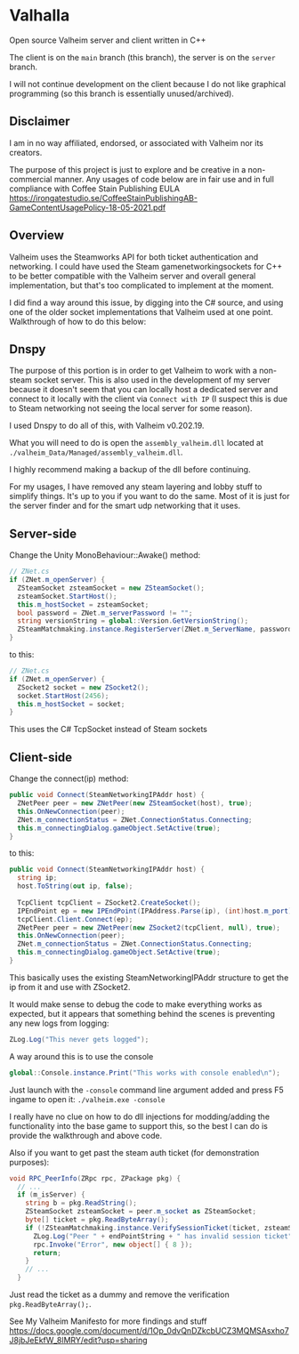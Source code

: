 # Valhalla
Open source Valheim server and client written in C++

The client is on the `main` branch (this branch), the server is on the `server` branch.

I will not continue development on the client because I do not like graphical programming (so this branch is essentially unused/archived).

## Disclaimer
I am in no way affiliated, endorsed, or associated with Valheim nor its creators.

The purpose of this project is just to explore and be creative in a non-commercial manner. Any usages of code below are in fair use and in full compliance with Coffee Stain Publishing EULA https://irongatestudio.se/CoffeeStainPublishingAB-GameContentUsagePolicy-18-05-2021.pdf

## Overview
Valheim uses the Steamworks API for both ticket authentication and networking. I could have used the Steam gamenetworkingsockets for C++ to be better compatible with the Valheim server and overall general implementation, but that's too complicated to implement at the moment.

I did find a way around this issue, by digging into the C# source, and using one of the older socket implementations that Valheim used at one point.
Walkthrough of how to do this below:

## Dnspy
The purpose of this portion is in order to get Valheim to work with a non-steam socket server. This is also used in the development of my server because it doesn't seem that you can locally host a dedicated server and connect to it locally with the client via `Connect with IP` (I suspect this is due to Steam networking not seeing the local server for some reason).

I used Dnspy to do all of this, with Valheim v0.202.19. 

What you will need to do is open the `assembly_valheim.dll` located at `./valheim_Data/Managed/assembly_valheim.dll`.

I highly recommend making a backup of the dll before continuing.

For my usages, I have removed any steam layering and lobby stuff to simplify things. It's up to you if you want to do the same. Most of it is just for the server finder and for the smart udp networking that it uses.

## Server-side
Change the Unity MonoBehaviour::Awake() method:
```c#
// ZNet.cs
if (ZNet.m_openServer) {
  ZSteamSocket zsteamSocket = new ZSteamSocket();
  zsteamSocket.StartHost();
  this.m_hostSocket = zsteamSocket;
  bool password = ZNet.m_serverPassword != "";
  string versionString = global::Version.GetVersionString();
  ZSteamMatchmaking.instance.RegisterServer(ZNet.m_ServerName, password, versionString, ZNet.m_publicServer, ZNet.m_world.m_seedName);
}
```
to this:
```c#
// ZNet.cs
if (ZNet.m_openServer) {
  ZSocket2 socket = new ZSocket2();
  socket.StartHost(2456);
  this.m_hostSocket = socket;
}
```
This uses the C# TcpSocket instead of Steam sockets

## Client-side
Change the connect(ip) method:
```c#
public void Connect(SteamNetworkingIPAddr host) {
  ZNetPeer peer = new ZNetPeer(new ZSteamSocket(host), true);
  this.OnNewConnection(peer);
  ZNet.m_connectionStatus = ZNet.ConnectionStatus.Connecting;
  this.m_connectingDialog.gameObject.SetActive(true);
}
```
to this:
```c#
public void Connect(SteamNetworkingIPAddr host) {
  string ip;
  host.ToString(out ip, false);
  
  TcpClient tcpClient = ZSocket2.CreateSocket();
  IPEndPoint ep = new IPEndPoint(IPAddress.Parse(ip), (int)host.m_port);
  tcpClient.Client.Connect(ep);
  ZNetPeer peer = new ZNetPeer(new ZSocket2(tcpClient, null), true);
  this.OnNewConnection(peer);
  ZNet.m_connectionStatus = ZNet.ConnectionStatus.Connecting;
  this.m_connectingDialog.gameObject.SetActive(true);
}
```
This basically uses the existing SteamNetworkingIPAddr structure to get the ip from it and use with ZSocket2.

It would make sense to debug the code to make everything works as expected, but it appears that something behind the scenes is preventing any new logs from logging:
```c#
ZLog.Log("This never gets logged");
```
A way around this is to use the console 
```c#
global::Console.instance.Print("This works with console enabled\n");
```
Just launch with the `-console` command line argument added and press F5 ingame to open it:
`./valheim.exe -console`

I really have no clue on how to do dll injections for modding/adding the functionality into the base game to support this, so the best I can do is provide the walkthrough and above code.

Also if you want to get past the steam auth ticket (for demonstration purposes):
```c#
void RPC_PeerInfo(ZRpc rpc, ZPackage pkg) {
  // ...
  if (m_isServer) {
    string b = pkg.ReadString();
    ZSteamSocket zsteamSocket = peer.m_socket as ZSteamSocket;
    byte[] ticket = pkg.ReadByteArray();
    if (!ZSteamMatchmaking.instance.VerifySessionTicket(ticket, zsteamSocket.GetPeerID())) {
      ZLog.Log("Peer " + endPointString + " has invalid session ticket");
      rpc.Invoke("Error", new object[] { 8 });
      return;
    }
    // ...
  }
```
Just read the ticket as a dummy and remove the verification `pkg.ReadByteArray();`.

See My Valheim Manifesto for more findings and stuff
https://docs.google.com/document/d/1Op_0dvQnDZkcbUCZ3MQMSAsxho7J8jbJeEkfW_8lMRY/edit?usp=sharing
